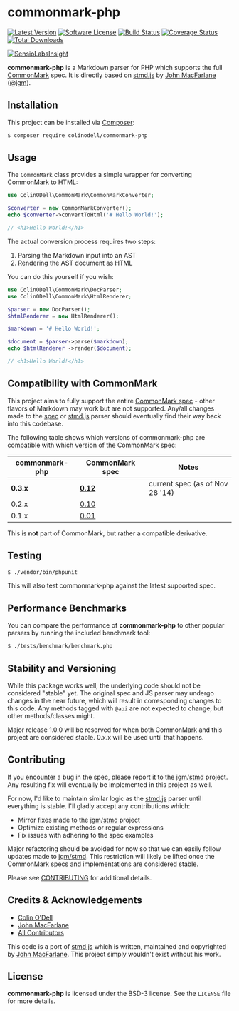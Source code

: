 # commonmark-php

[![Latest Version](https://img.shields.io/packagist/v/colinodell/commonmark-php.svg?style=flat-square)](https://packagist.org/packages/colinodell/commonmark-php)
[![Software License](http://img.shields.io/badge/License-BSD--3-brightgreen.svg?style=flat-square)](LICENSE.md)
[![Build Status](https://img.shields.io/travis/colinodell/commonmark-php/master.svg?style=flat-square)](https://travis-ci.org/colinodell/commonmark-php)
[![Coverage Status](https://img.shields.io/coveralls/colinodell/commonmark-php/master.svg?style=flat-square)](https://coveralls.io/r/colinodell/commonmark-php?branch=master)
[![Total Downloads](https://img.shields.io/packagist/dt/colinodell/commonmark-php.svg?style=flat-square)](https://packagist.org/packages/colinodell/commonmark-php)

[![SensioLabsInsight](https://insight.sensiolabs.com/projects/6250954a-f9e8-4e49-bb17-ec24b006e33b/big.png)](https://insight.sensiolabs.com/projects/6250954a-f9e8-4e49-bb17-ec24b006e33b)

**commonmark-php** is a Markdown parser for PHP which supports the full [CommonMark] spec.  It is directly based on [stmd.js] by [John MacFarlane] \([@jgm]\).

## Installation

This project can be installed via [Composer]:

``` bash
$ composer require colinodell/commonmark-php
```

## Usage

The `CommonMark` class provides a simple wrapper for converting CommonMark to HTML:

```php
use ColinODell\CommonMark\CommonMarkConverter;

$converter = new CommonMarkConverter();
echo $converter->convertToHtml('# Hello World!');

// <h1>Hello World!</h1>
```

The actual conversion process requires two steps:

 1. Parsing the Markdown input into an AST
 2. Rendering the AST document as HTML

You can do this yourself if you wish:

```php
use ColinODell\CommonMark\DocParser;
use ColinODell\CommonMark\HtmlRenderer;

$parser = new DocParser();
$htmlRenderer = new HtmlRenderer();

$markdown = '# Hello World!';

$document = $parser->parse($markdown);
echo $htmlRenderer ->render($document);

// <h1>Hello World!</h1>
```

## Compatibility with CommonMark ##

This project aims to fully support the entire [CommonMark spec] - other flavors of Markdown may work but are not supported.  Any/all changes made to the [spec][CommonMark spec] or [stmd.js] parser should eventually find their way back into this codebase.

The following table shows which versions of commonmark-php are compatible with which version of the CommonMark spec:

<table>
    <thead>
        <tr>
            <th>commonmark-php</th>
            <th>CommonMark spec</th>
            <th>Notes</th>
        </tr>
    </thead>
    <tbody>
        <tr>
            <td><strong>0.3.x<strong></td>
            <td><strong><a href="http://spec.commonmark.org/0.12/">0.12</a></strong></td>
            <td>current spec (as of Nov 28 '14)</td>
        </tr>
        <tr>
            <td>0.2.x</td>
            <td><a href="http://spec.commonmark.org/0.10/">0.10</a></td>
            <td></td>
        </tr>
        <tr>
            <td>0.1.x</td>
            <td><a href="https://github.com/jgm/CommonMark/blob/2cf0750a7a507eded4cf3c9a48fd1f924d0ce538/spec.txt">0.01</a></td>
            <td></td>
        </tr>
    </tbody>
</table>

This is **not** part of CommonMark, but rather a compatible derivative.

## Testing

``` bash
$ ./vendor/bin/phpunit
```

This will also test commonmark-php against the latest supported spec.

## Performance Benchmarks

You can compare the performance of **commonmark-php** to other popular parsers by running the included benchmark tool:
 
``` bash
$ ./tests/benchmark/benchmark.php
```

## Stability and Versioning

While this package works well, the underlying code should not be considered "stable" yet.  The original spec and JS parser may undergo changes in the near future, which will result in corresponding changes to this code.  Any methods tagged with `@api` are not expected to change, but other methods/classes might.

Major release 1.0.0 will be reserved for when both CommonMark and this project are considered stable. 0.x.x will be used until that happens.

## Contributing

If you encounter a bug in the spec, please report it to the [jgm/stmd] project.  Any resulting fix will eventually be implemented in this project as well.

For now, I'd like to maintain similar logic as the [stmd.js] parser until everything is stable.  I'll gladly accept any contributions which:

 * Mirror fixes made to the [jgm/stmd] project
 * Optimize existing methods or regular expressions
 * Fix issues with adhering to the spec examples

Major refactoring should be avoided for now so that we can easily follow updates made to [jgm/stmd].  This restriction will likely be lifted once the CommonMark specs and implementations are considered stable.

Please see [CONTRIBUTING](https://github.com/colinodell/commonmark-php/blob/master/CONTRIBUTING.md) for additional details.

## Credits & Acknowledgements

- [Colin O'Dell][@colinodell]
- [John MacFarlane][@jgm]
- [All Contributors]

This code is a port of [stmd.js] which is written, maintained and copyrighted by [John MacFarlane].  This project simply wouldn't exist without his work.

## License ##

**commonmark-php** is licensed under the BSD-3 license.  See the `LICENSE` file for more details.

[CommonMark]: http://commonmark.org/
[CommonMark spec]: http://spec.commonmark.org/
[stmd.js]: https://github.com/jgm/stmd/blob/master/js/stmd.js
[John MacFarlane]: http://johnmacfarlane.net
[All Contributors]: https://github.com/colinodell/commonmark-php/contributors
[@colinodell]: https://github.com/colinodell
[@jgm]: https://github.com/jgm
[jgm/stmd]: https://github.com/jgm/stmd
[Composer]: https://getcomposer.org/
